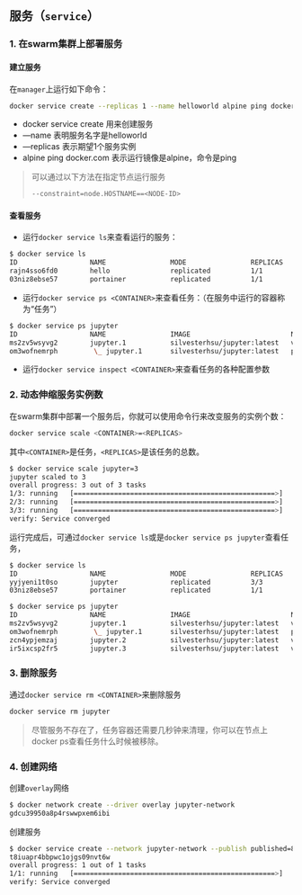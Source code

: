 ## 服务（`service`）

### 1. 在swarm集群上部署服务

#### 建立服务

在`manager`上运行如下命令：

```bash
docker service create --replicas 1 --name helloworld alpine ping docker.com
```

* docker service create 用来创建服务
* —name 表明服务名字是helloworld
* —replicas 表示期望1个服务实例
* alpine ping docker.com 表示运行镜像是alpine，命令是ping

> 可以通过以下方法在指定节点运行服务
>
> ```bash
> --constraint=node.HOSTNAME==<NODE-ID>
> ```

#### 查看服务

* 运行`docker service ls`来查看运行的服务：

```bash
$ docker service ls
ID                  NAME                MODE                REPLICAS            IMAGE                        PORTS
rajn4sso6fd0        hello               replicated          1/1                 hello-world:latest
03niz8ebse57        portainer           replicated          1/1                 portainer/portainer:latest   *:9000->9000/tcp
```

* 运行`docker service ps <CONTAINER>`来查看任务：（在服务中运行的容器称为“任务”）

```bash
$ docker service ps jupyter
ID                  NAME                IMAGE                         NODE                        DESIRED STATE       CURRENT STATE          ERROR               PORTS
ms2zv5wsyvg2        jupyter.1           silvesterhsu/jupyter:latest   vmirdos6.hostflyte.com      Running             Running 2 hours ago
om3wofnemrph         \_ jupyter.1       silvesterhsu/jupyter:latest   p5hy0c1ez2eauvw1molg9nck2   Shutdown            Orphaned 2 hours ago
```

* 运行`docker service inspect <CONTAINER>`来查看任务的各种配置参数

### 2. 动态伸缩服务实例数

在swarm集群中部署一个服务后，你就可以使用命令行来改变服务的实例个数：

```bash
docker service scale <CONTAINER>=<REPLICAS>
```

其中`<CONTAINER>`是任务，`<REPLICAS>`是该任务的总数。

```bash
$ docker service scale jupyter=3
jupyter scaled to 3
overall progress: 3 out of 3 tasks
1/3: running   [==================================================>]
2/3: running   [==================================================>]
3/3: running   [==================================================>]
verify: Service converged
```

运行完成后，可通过`docker service ls`或是`docker service ps jupyter`查看任务，

```bash
$ docker service ls
ID                  NAME                MODE                REPLICAS            IMAGE                         PORTS
yyjyeni1t0so        jupyter             replicated          3/3                 silvesterhsu/jupyter:latest   *:8888->8888/tcp
03niz8ebse57        portainer           replicated          1/1                 portainer/portainer:latest    *:9000->9000/tcp

$ docker service ps jupyter
ID                  NAME                IMAGE                         NODE                        DESIRED STATE       CURRENT STATE           ERROR               PORTS
ms2zv5wsyvg2        jupyter.1           silvesterhsu/jupyter:latest   vmirdos6.hostflyte.com      Running             Running 2 hours ago
om3wofnemrph         \_ jupyter.1       silvesterhsu/jupyter:latest   p5hy0c1ez2eauvw1molg9nck2   Shutdown            Orphaned 2 hours ago
zcn4ypjemzaj        jupyter.2           silvesterhsu/jupyter:latest   vmirdos6.hostflyte.com      Running             Running 5 minutes ago
ir5ixcsp2fr5        jupyter.3           silvesterhsu/jupyter:latest   vmirdos6.hostflyte.com      Running             Running 5 minutes ago
```

### 3. 删除服务

通过`docker service rm <CONTAINER>`来删除服务

```bash
docker service rm jupyter
```

> 尽管服务不存在了，任务容器还需要几秒钟来清理，你可以在节点上docker ps查看任务什么时候被移除。

### 4. 创建网络

创建`overlay`网络

```bash
$ docker network create --driver overlay jupyter-network
gdcu39950a8p4rswwpxem6ibi
```

创建服务

```bash
$ docker service create --network jupyter-network --publish published=8888,target=8888 --name jupyter -d silvesterhsu/jupyter jupyter notebook
t8iuapr4bbpwc1ojgs09nvt6w
overall progress: 1 out of 1 tasks
1/1: running   [==================================================>]
verify: Service converged
```

